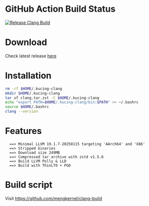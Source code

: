 # GitHub Action Build Status
[![Release Clang Build](https://github.com/mengkernel/clang-build/actions/workflows/build.yml/badge.svg)](https://github.com/mengkernel/clang-build/actions/workflows/build.yml)

# Download
Check latest release [here](https://github.com/mengkernel/clang-stable/releases/latest)

# Installation
```bash
rm -rf $HOME/.kucing-clang
mkdir $HOME/.kucing-clang
tar xf clang.tar.zst -C $HOME/.kucing-clang
echo "export PATH=$HOME/.kucing-clang/bin:$PATH" >> ~/.bashrc
source $HOME/.bashrc
clang --version
```

# Features
```
  ==> Minimal LLVM 19.1.7-20250115 targeting 'AArch64' and 'X86'
  ==> Stripped binaries
  ==> Download size 249MB
  ==> Compressed tar archive with zstd v1.5.6
  ==> Build LLVM Polly & LLD
  ==> Build with ThinLTO + PGO
```
# Build script

  Visit https://github.com/mengkernel/clang-build
